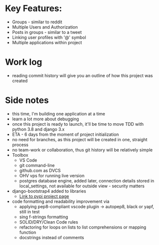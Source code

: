 # Key Features:
+ Groups - similar to reddit
+ Multiple Users and Authorization
+ Posts in groups - similar to a tweet
+ Linking user profiles with '@' symbol
+ Multiple applications within project

# Work log
+ reading commit history will give you an outline of how this project was created


# Side notes
+ this time, I'm building one application at a time
+ learn a lot more about debugging
+ once this project is ready to launch, it'll be time to move TDD with python 3.8 and django 3.x
+ ETA - 6 days from the moment of project initialization
+ no need for branches, as this project will be created in one, straight process
+ no team-work or collaboration, thus git history will be relatively simple
+ Toolbox
    + VS Code
    + git command-line
    + github.com as DVCS
    + OHV vps for running live version
    + postgres database engine, added later, connection details stored in local_settings, not available for outside view - security matters
+ django-bootstrap4 added to libraries
    + [Link to pypi project page](https://pypi.org/project/django-bootstrap4/)
+ code formatting and readability improvement via
    + applying pep8-compliant vscode plugin -> autopep8, black or yapf, still in test
    + sing f-strings formatting
    + SOLID/DRY/Clean Code rules
    + refactoring for loops on lists to list comprehensions or mapping function
    + docstrings instead of comments
